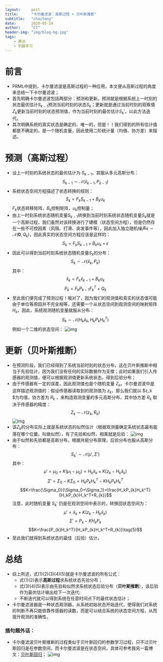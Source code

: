 ```yaml
---
layout:     post
title:      "卡尔曼滤波：高斯过程 + 贝叶斯推断"
subtitle:   "chaitong"
date:       2020-05-24
author:     "CT"
header-img: "img/blog-bg.jpg"
tags:
    - 算法
    - 机器学习
---
```

# 前言
- PRML中提到，卡尔曼滤波是高斯过程的一种应用，本文便从高斯过程的角度来总结一下卡尔曼滤波；
- 首先明确卡尔曼滤波包括两部分：预测和更新。预测就是根据系统上一时刻的状态最优估计$S_{k-1}$预测当前时刻的状态$S_{k}$；更新就是通过当前时刻的观察值$Z_k$更新当前时刻的状态预测值，作为当前时刻的最优估计$S_{k}'$。以此方法迭代。
- 其次明确系统的真实状态是确定的、唯一的，但是！！我们得到的所有估计值都是不确定的，是一个随机变量，因此使用二阶统计量（均值、协方差）来描述。
# 预测（高斯过程）
- 设上一时刻的系统状态的最优估计为 $S_{k-1}$，其服从多元高斯分布：
$$S_{k-1}\sim\mathcal{N}(\hat{x}_{k-1},P_{k-1})$$
- 系统状态空间方程描述了状态转换的规则：
$$S_{k}=F_kS_{k-1}+B_ku_k$$
$F_k$状态转移矩阵，$B_k$控制矩阵，$u_k$控制量；
- 由上一时刻系统状态随机变量$S_{k-1}$转换到当前时刻系统状态随机变量$S_{k}$就是一个高斯过程，我们虽然对该转换进行了建模（状态空间方程），但是仍然存在一些不可控因素（风阻、打滑、突发事件等），因此加入独立随机噪声$\epsilon\sim\mathcal{N}(\mathbf{0},Q_k)$，因此真实的状态空间方程应该是这样的：
$$S_{k}=F_kS_{k-1}+B_ku_k+\epsilon$$
- 因此可以得到当前时刻系统状态随机变量$S_k$的分布：
$$S_{k}\sim\mathcal{N}(\hat{x}_{k},P_{k})$$
其中：
$$\hat{x}_{k}=F_k\hat{x}_{k-1}+B_ku_k\tag{1}$$
$$P_k=F_kP_{k-1}F_k^T+Q_k\tag{2}$$
- 至此我们便完成了预测过程！哦对了，因为我们的观测值和真实的状态值可能由于单位等原因并不完全相等，还需要一个从状态空间到观测空间的映射矩阵$H_k$，因此，系统观测随机变量就服从分布：
$$S_{k}\sim\mathcal{N}(H_k\hat{x}_{k},H_kP_{k}H_k^T)$$
例如一个二维的状态空间：
![img](/img/kalmanfilter_1.png)
# 更新（贝叶斯推断）
- 在预测阶段，我们已经得到了系统当前时刻的状态分布，这在贝叶斯推断中相当于先验估计，因为我们没有任何的实际数据作为支撑；此时如果我们引入传感器的观测值，便可以根据观测值更新系统状态，得到后验分布；
- 由于传感器有一定的误差，因此观测值也是个随机变量 $Z_k$。卡尔曼滤波中是这样描述观测值的：假设传感器读取到的观测值为 $z_k$，那么我们就以 $z_k $为均值，协方差为 $R_k$ ，来构造观测变量的多元高斯分布，其中协方差 $R_k$ 取决于传感器的精度：
$$Z_{k}\sim\mathcal{N}(z_{k},R_{k})$$
![img](/img/kalmanfilter_2.png)
- 该$Z_k$的分布实际上就是系统状态的似然估计（根据观测量确定系统状态最有能落在哪个位置，叫做似然），有了先验和似然，相乘就是后验：
![img](/img/kalmanfilter_3.png)
- 由于似然和先验都是高斯分布，根据共轭分布原理，后验分布也服从高斯分布：
$$S_{k}'\sim\mathcal{N}(\mu',\Sigma')$$
其中：
$$\mu'=\mu_0+K(\mu_1-\mu_0)=H_k\hat{x}_{k}+K(z_{k}-H_k\hat{x}_k)$$
$$\Sigma'=\Sigma_0-K\Sigma_0=H_kP_{k}H_k^T-KH_kP_{k}H_k^T$$
$$K=\frac{\Sigma_0}{\Sigma_0+\Sigma_1}=\frac{H_kP_{k}H_k^T}{H_kP_{k}H_k^T+R_{k}}$$
注意，此时随机变量 $S_{k}'$ 仍是在观测空间中表示的，转换回状态空间为：
$$\mu'=\hat{x}_{k}+K(z_{k}-H_k\hat{x}_k)\tag{3}$$
$$\Sigma'=P_{k}-KH_kP_{k}\tag{4}$$
$$K=\frac{P_{k}H_k^T}{H_kP_{k}H_k^T+R_{k}}\tag{5}$$
- 至此我们就得到系统状态的最佳（后验）估计。
# 总结
- 综上所述，式$(1)(2)(3)(4)(5)$就是卡尔曼滤波的所有公式：
	- 式$(1)(2)$表示**高斯过程**求系统状态先验分布；
	- 式$(3)(4)(5)$表示由先验和似然求系统状态后验分布（**贝叶斯推断**），该后验作为最优估计输出给下一次迭代;
	- 不断迭代就可以得到系统在任意时间点下的最优状态估计；
- 卡尔曼滤波器是一种状态观测器，从系统初始状态开始迭代，使得我们对系统的判断不再只能依靠传感器的读数，而是可以结合系统的状态空间方程，从而提升观测的准确性。
### 插句题外话：
- 卡尔曼滤波贝叶斯推断的过程类似于贝叶斯回归的参数学习过程，只不过贝叶斯回归是在参数空间，而卡尔曼滤波是在状态空间，具体可参考我另一篇博文：[贝叶斯回归](https://blog.csdn.net/qq_36013249/article/details/105932395)；
![img](/img/kalmanfilter_4.png)